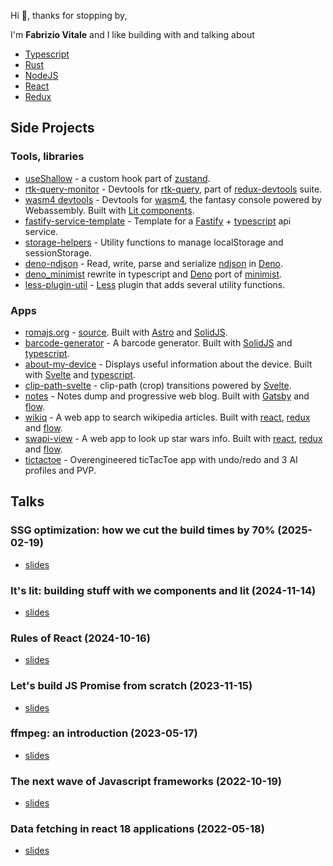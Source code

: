 Hi 👋, thanks for stopping by, <br/>

I'm **Fabrizio Vitale** and I like building with and talking about

- [Typescript](https://www.typescriptlang.org/)
- [Rust](https://www.rust-lang.org/)
- [NodeJS](https://nodejs.org/en/)
- [React](https://reactjs.org/)
- [Redux](https://redux.js.org/)

## Side Projects

### Tools, libraries

- [useShallow](https://docs.pmnd.rs/zustand/guides/prevent-rerenders-with-use-shallow) - a custom hook part of [zustand](https://docs.pmnd.rs/zustand/getting-started/introduction).
- [rtk-query-monitor](https://www.npmjs.com/package/@redux-devtools/rtk-query-monitor) - Devtools for [rtk-query](https://redux-toolkit.js.org/rtk-query/overview), part of [redux-devtools](https://github.com/reduxjs/redux-devtools) suite.
- [wasm4 devtools](https://github.com/aduros/wasm4/tree/main/devtools/web) - Devtools for [wasm4](https://wasm4.org/), the fantasy console powered by Webassembly. Built with [Lit components](https://lit.dev/).
- [fastify-service-template](https://github.com/FaberVitale/fastify-service-template) - Template for a [Fastify](https://www.fastify.io/) + [typescript](https://www.typescriptlang.org/) api service.
- [storage-helpers](https://github.com/FaberVitale/storage-helpers) - Utility functions to manage localStorage and sessionStorage.
- [deno-ndjson](https://github.com/FaberVitale/deno-ndjson) - Read, write, parse and serialize [ndjson](http://ndjson.org/) in [Deno](https://deno.land/).
- [deno_minimist](https://github.com/FaberVitale/deno_minimist) rewrite in typescript and [Deno](https://deno.land/) port of [minimist](https://www.npmjs.com/package/minimist).
- [less-plugin-util](https://github.com/FaberVitale/less-plugin-util) - [Less](https://lesscss.org/) plugin that adds several utility functions.

### Apps

- [romajs.org](https://romajs.org/) - [source](https://github.com/Roma-JS/roma-js-on-astro). Built with [Astro](https://astro.build/) and [SolidJS](https://www.solidjs.com/).
- [barcode-generator](https://fabervitale.github.io/solid-bricks/examples/barcode-generator/) - A barcode generator. Built with [SolidJS](https://www.solidjs.com/) and [typescript](https://www.typescriptlang.org/).
- [about-my-device](https://about-my-device.netlify.app/) - Displays useful information about the device. Built with [Svelte](https://svelte.dev/) and [typescript](https://www.typescriptlang.org/).
- [clip-path-svelte](https://clip-path-svelte.netlify.app) - clip-path (crop) transitions powered by [Svelte](https://svelte.dev/).
- [notes](https://fabervitale.github.io/notes/) - Notes dump and progressive web blog. Built with [Gatsby](https://www.gatsbyjs.com/) and [flow](https://flow.org/).
- [wikiq](https://wikiq.netlify.app/) - A web app to search wikipedia articles. Built with [react](https://reactjs.org/), [redux](https://redux.js.org/) and [flow](https://flow.org/).
- [swapi-view](https://fabervitale.github.io/swapi-view/#/) - A web app to look up star wars info. Built with [react](https://reactjs.org/), [redux](https://redux.js.org/) and [flow](https://flow.org/).
- [tictactoe](https://fabervitale.github.io/tictactoe/) - Overengineered ticTacToe app with undo/redo and 3 AI profiles and PVP.

## Talks

### SSG optimization: how we cut the build times by 70% (2025-02-19)
- [slides](https://ssg-optimization.netlify.app/1)

### It's lit: building stuff with we components and lit (2024-11-14)
- [slides](https://its-lit-talk.netlify.app/1)

### Rules of React (2024-10-16)

- [slides](https://rules-of-react.netlify.app/1)

### Let's build JS Promise from scratch (2023-11-15)

- [slides](https://build-js-promise.netlify.app/1)

### ffmpeg: an introduction (2023-05-17)

- [slides](https://ffmpeg-talk-js.netlify.app/1)

### The next wave of Javascript frameworks (2022-10-19) 

- [slides](https://next-wave-fw-slides.netlify.app/1)

### Data fetching in react 18 applications (2022-05-18)

- [slides](https://data-fetching-in-react-18-apps.netlify.app/#0)
